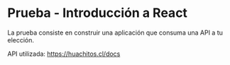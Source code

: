 # Prueba - Introducción a React
La prueba consiste en construir una aplicación que consuma una API a tu elección.

API utilizada: https://huachitos.cl/docs
